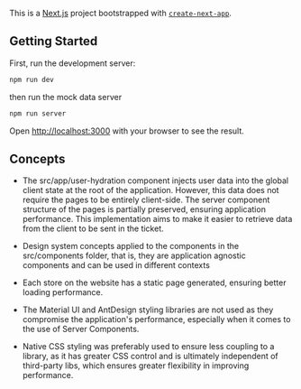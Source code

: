 This is a [Next.js](https://nextjs.org) project bootstrapped with [`create-next-app`](https://nextjs.org/docs/app/api-reference/cli/create-next-app).

## Getting Started

First, run the development server:

```bash
npm run dev
```

then run the mock data server

```bash
npm run server
```

Open [http://localhost:3000](http://localhost:3000) with your browser to see the result.

## Concepts

- The src/app/user-hydration component injects user data into the global client state at the root of the application. However, this data does not require the pages to be entirely client-side. The server component structure of the pages is partially preserved, ensuring application performance. This implementation aims to make it easier to retrieve data from the client to be sent in the ticket.

- Design system concepts applied to the components in the src/components folder, that is, they are application agnostic components and can be used in different contexts

- Each store on the website has a static page generated, ensuring better loading performance.

- The Material UI and AntDesign styling libraries are not used as they compromise the application's performance, especially when it comes to the use of Server Components.

- Native CSS styling was preferably used to ensure less coupling to a library, as it has greater CSS control and is ultimately independent of third-party libs, which ensures greater flexibility in improving performance.
